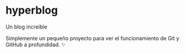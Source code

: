 # hyperblog
Un blog increible

Simplemente un pequeño proyecto para ver el funcionamiento de Git y GitHub a profundidad. ✨

